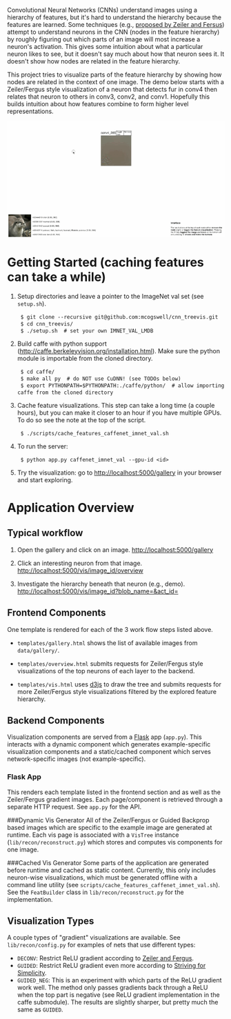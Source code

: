 Convolutional Neural Networks (CNNs) understand images using a hierarchy of features, but
it's hard to understand the hierarchy because the features are learned. Some techniques
(e.g., [proposed by Zeiler and Fersus](http://arxiv.org/abs/1311.2901)) attempt to understand
neurons in the CNN (nodes in the feature hierarchy) by roughly figuring out which parts of an image
will most increase a neuron's activation. This gives some intuition about what a particular neuron
likes to see, but it doesn't say much about how that neuron sees it. It doesn't show how nodes
are related in the feature hierarchy.

This project tries to visualize parts of the feature hierarchy by showing how nodes are related
in the context of one image. The demo below starts with a Zeiler/Fergus style visualization
of a neuron that detects fur in conv4 then relates that neuron to others in conv3, conv2, and conv1.
Hopefully this builds intuition about how features combine to form higher level representations.

![Demo: How does a CNN see fur?](cnn_treevis_demo.gif)


Getting Started (caching features can take a while)
===

1. Setup directories and leave a pointer to the ImageNet val set (see `setup.sh`).

        $ git clone --recursive git@github.com:mcogswell/cnn_treevis.git
        $ cd cnn_treevis/
        $ ./setup.sh  # set your own IMNET_VAL_LMDB

2. Build caffe with python support (http://caffe.berkeleyvision.org/installation.html).
   Make sure the python module is importable from the cloned directory.

        $ cd caffe/
        $ make all py  # do NOT use CuDNN! (see TODOs below)
        $ export PYTHONPATH=$PYTHONPATH:./caffe/python/  # allow importing caffe from the cloned directory

3. Cache feature visualizations. This step can take a long
   time (a couple hours), but you can make it closer to an hour
   if you have multiple GPUs. To do so see the note at the
   top of the script.

        $ ./scripts/cache_features_caffenet_imnet_val.sh

4. To run the server:

        $ python app.py caffenet_imnet_val --gpu-id <id>

5. Try the visualization: go to [http://localhost:5000/gallery](http://localhost:5000/gallery) in your browser and start exploring.


Application Overview
===

Typical workflow
---

1. Open the gallery and click on an image. [http://localhost:5000/gallery](http://localhost:5000/gallery)

2. Click an interesting neuron from that image. [http://localhost:5000/vis/image_id/overview](http://localhost:5000/vis/image_idoverview)

3. Investigate the hierarchy beneath that neuron (e.g., demo). [http://localhost:5000/vis/image_id?blob_name=&act_id=](http://localhost:5000/vis/image_id?blob_name=&act_id=)

Frontend Components
---

One template is rendered for each of the 3 work flow steps listed above.

* `templates/gallery.html` shows the list of available images from `data/gallery/`.

* `templates/overview.html` submits requests for Zeiler/Fergus style visualizations of
  the top neurons of each layer to the backend.

* `templates/vis.html` uses [d3js](http://d3js.org/) to draw the tree and submits requests for
  more Zeiler/Fergus style visualizations filtered by the explored feature hierarchy.

Backend Components
---

Visualization components are served from a [Flask](http://flask.pocoo.org/) app (`app.py`).
This interacts with a dynamic component which generates example-specific
visualization components and a static/cached component which serves network-specific
images (not example-specific).

### Flask App
This renders each template listed in the frontend section and as well as the Zeiler/Fergus gradient images.
Each page/component is retrieved through a separate HTTP request.
See `app.py` for the API.

###Dynamic Vis Generator
All of the Zeiler/Fergus or Guided Backprop based images which are specific to the
example image are generated at runtime. Each vis page is associated with a `VisTree`
instance (`lib/recon/reconstruct.py`) which stores and computes vis components for one image.

###Cached Vis Generator
Some parts of the application are generated before runtime and cached
as static content. Currently, this only includes neuron-wise visualizations,
which must be generated offline with a command line utility (see `scripts/cache_features_caffenet_imnet_val.sh`).
See the `FeatBuilder` class in `lib/recon/reconstruct.py` for the implementation.

Visualization Types
---

A couple types of "gradient" visualizations are available. See `lib/recon/config.py`
for examples of nets that use different types:

* `DECONV`: Restrict ReLU gradient according to [Zeiler and Fergus](http://arxiv.org/abs/1311.2901).
* `GUIDED`: Restrict ReLU gradient even more according to [Striving for Simplicity](http://arxiv.org/abs/1412.6806).
* `GUIDED_NEG`: This is an experiment with which parts of the ReLU gradient work well.
    The method only passes gradients back through a ReLU when the top part is negative
    (see ReLU gradient implementation in the caffe submodule).
    The results are slightly sharper, but pretty much the same as `GUIDED`.
